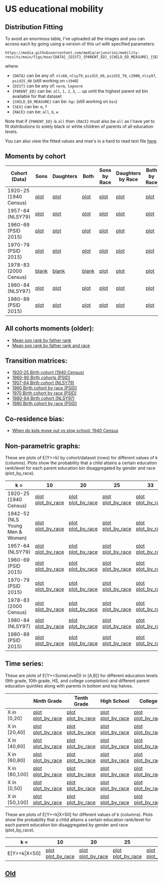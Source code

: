 # US educational mobility

## Distribution Fitting

To avoid an enormous table, I've uploaded all the images and you can access each by going using a version of this url with specified parameters:
```
https://media.githubusercontent.com/media/arjunsrini/mobility-results/main/figs/mse/{DATA}_{DIST}_{PARENT_ED}_{CHILD_ED_MEASURE}_{SEX}_{RACE}.png
```
where:
- `{DATA}` can be any of: `nls66`, `nlsy79`, `psid15_60`, `psid15_70`, `c2000`, `nlsy97`, `psid15_80` (still working on `c1940`)
- `{DIST}` can be any of: `norm`, `lognorm`
- `{PARENT_ED}` can be: `all`, `1,` `2`, `3`, ... up until the highest parent ed bin available for that dataset
- `{CHILD_ED_MEASURE}` can be: `hgc` (still working on `bin`)
- `{SEX}` can be: `m`, `f`
- `{RACE}` can be: `all`, `b`, `w`

Note that if `{PARENT_ED}` is `all` then `{RACE}` must also be `all` as I have yet to fit distributions to solely black or white children of parents of all education levels.

You can also view the fitted values and mse's in a hard to read text file [here](./txt/fits.txt).

## Moments by cohort

| Cohort (Data)      | Sons      | Daughters | Both |Sons by Race |Daughters by Race |Both by Race |
| ----------- | ----------- |  ----------- | ----------- | ----------- |----------- |----------- |
| 1920-25 (1940 Census) | [plot](https://media.githubusercontent.com/media/arjunsrini/mobility-results/main/figs/moments/c1940_son.png) | [plot](https://media.githubusercontent.com/media/arjunsrini/mobility-results/main/figs/moments/c1940_dot.png) | [plot](https://media.githubusercontent.com/media/arjunsrini/mobility-results/main/figs/moments/c1940_bth.png) | [plot](https://media.githubusercontent.com/media/arjunsrini/mobility-results/main/figs/moments/c1940_son_race.png) | [plot](https://media.githubusercontent.com/media/arjunsrini/mobility-results/main/figs/moments/c1940_dot_race.png) | [plot](https://media.githubusercontent.com/media/arjunsrini/mobility-results/main/figs/moments/c1940_bth_race.png) |
| 1957-64 (NLSY79) | [plot](https://media.githubusercontent.com/media/arjunsrini/mobility-results/main/figs/moments/nlsy79_son.png) | [plot](https://media.githubusercontent.com/media/arjunsrini/mobility-results/main/figs/moments/nlsy79_dot.png) | [plot](https://media.githubusercontent.com/media/arjunsrini/mobility-results/main/figs/moments/nlsy79_bth.png) | [plot](https://media.githubusercontent.com/media/arjunsrini/mobility-results/main/figs/moments/nlsy79_son_race.png) | [plot](https://media.githubusercontent.com/media/arjunsrini/mobility-results/main/figs/moments/nlsy79_dot_race.png) | [plot](https://media.githubusercontent.com/media/arjunsrini/mobility-results/main/figs/moments/nlsy79_bth_race.png) |
| 1960-69 (PSID 2015) | [plot](https://media.githubusercontent.com/media/arjunsrini/mobility-results/main/figs/moments/psid60_son.png) | [plot](https://media.githubusercontent.com/media/arjunsrini/mobility-results/main/figs/moments/psid60_dot.png) | [plot](https://media.githubusercontent.com/media/arjunsrini/mobility-results/main/figs/moments/psid60_bth.png) | [plot](https://media.githubusercontent.com/media/arjunsrini/mobility-results/main/figs/moments/psid60_son_race.png) | [plot](https://media.githubusercontent.com/media/arjunsrini/mobility-results/main/figs/moments/psid60_dot_race.png) | [plot](https://media.githubusercontent.com/media/arjunsrini/mobility-results/main/figs/moments/psid60_bth_race.png) |
| 1970-79 (PSID 2015) | [plot](https://media.githubusercontent.com/media/arjunsrini/mobility-results/main/figs/moments/psid70_son.png) | [plot](https://media.githubusercontent.com/media/arjunsrini/mobility-results/main/figs/moments/psid70_dot.png) | [plot](https://media.githubusercontent.com/media/arjunsrini/mobility-results/main/figs/moments/psid70_bth.png) | [plot](https://media.githubusercontent.com/media/arjunsrini/mobility-results/main/figs/moments/psid70_son_race.png) | [plot](https://media.githubusercontent.com/media/arjunsrini/mobility-results/main/figs/moments/psid70_dot_race.png) | [plot](https://media.githubusercontent.com/media/arjunsrini/mobility-results/main/figs/moments/psid70_bth_race.png) |
| 1978-83 (2000 Census) | [blank](https://media.githubusercontent.com/media/arjunsrini/mobility-results/main/figs/moments/c2000_son.png) | [blank](https://media.githubusercontent.com/media/arjunsrini/mobility-results/main/figs/moments/c2000_dot.png) | [blank](https://media.githubusercontent.com/media/arjunsrini/mobility-results/main/figs/moments/c2000_bth.png) | [plot](https://media.githubusercontent.com/media/arjunsrini/mobility-results/main/figs/moments/c2000_son_race.png) | [plot](https://media.githubusercontent.com/media/arjunsrini/mobility-results/main/figs/moments/c2000_dot_race.png) | [plot](https://media.githubusercontent.com/media/arjunsrini/mobility-results/main/figs/moments/c2000_bth_race.png) |
| 1980-84 (NLSY97) | [plot](https://media.githubusercontent.com/media/arjunsrini/mobility-results/main/figs/moments/nlsy97_son.png) | [plot](https://media.githubusercontent.com/media/arjunsrini/mobility-results/main/figs/moments/nlsy97_dot.png) | [plot](https://media.githubusercontent.com/media/arjunsrini/mobility-results/main/figs/moments/nlsy97_bth.png) | [plot](https://media.githubusercontent.com/media/arjunsrini/mobility-results/main/figs/moments/nlsy97_son_race.png) | [plot](https://media.githubusercontent.com/media/arjunsrini/mobility-results/main/figs/moments/nlsy97_dot_race.png) | [plot](https://media.githubusercontent.com/media/arjunsrini/mobility-results/main/figs/moments/nlsy97_bth_race.png) |
| 1980-89 (PSID 2015) | [plot](https://media.githubusercontent.com/media/arjunsrini/mobility-results/main/figs/moments/psid80_son.png) | [plot](https://media.githubusercontent.com/media/arjunsrini/mobility-results/main/figs/moments/psid80_dot.png) | [plot](https://media.githubusercontent.com/media/arjunsrini/mobility-results/main/figs/moments/psid80_bth.png) | [plot](https://media.githubusercontent.com/media/arjunsrini/mobility-results/main/figs/moments/psid80_son_race.png) | [plot](https://media.githubusercontent.com/media/arjunsrini/mobility-results/main/figs/moments/psid80_dot_race.png) | [plot](https://media.githubusercontent.com/media/arjunsrini/mobility-results/main/figs/moments/psid80_bth_race.png) |

## All cohorts moments (older):
- [Mean son rank by father rank](https://media.githubusercontent.com/media/arjunsrini/mobility-results/main/figs/moms/father-son-rank.png)
- [Mean son rank by father rank and race](https://media.githubusercontent.com/media/arjunsrini/mobility-results/main/figs/moms/father-son-rank-race.png)

## Transition matrices:
- [1920-25 Birth cohort (1940 Census)](./txt/census1940.txt)
- [1960-80 Birth cohorts (PSID)](./psid_tms.md)
- [1957-64 Birth cohort (NLSY79)](./txt/nlsy79.txt)
- [1960 Birth cohort by race (PSID)](./1960psid_tms_race.md)
- [1970 Birth cohort by race (PSID)](./1970psid_tms_race.md)
- [1980-84 Birth cohort (NLSY97)](./txt/nlsy97.txt)
- [1980 Birth cohort by race (PSID)](./1980psid_tms_race.md)

## Co-residence bias:
- [When do kids move out vs stop school: 1940 Census](./1940_coresidence_bias.md)

## Non-parametric graphs:
These are plots of E(Y>=k) by cohort/dataset (rows) for different values of k (columns). Plots show the probability that a chlid attains a certain education rank/level for each parent education bin disaggregated by gender and race (plot_by_race).

| k =                          | 10                | 20                | 25                | 33                | 50                | HS                |
|---------------------------|-------------------|-------------------|-------------------|-------------------|-------------------|-------------------|
| 1920-25 (1940 Census)     | [plot](https://media.githubusercontent.com/media/arjunsrini/mobility-results/main/figs/n/c1940_abv_10.png) [plot_by_race](https://media.githubusercontent.com/media/arjunsrini/mobility-results/main/figs/n/c1940_abv_10_race.png) | [plot](https://media.githubusercontent.com/media/arjunsrini/mobility-results/main/figs/n/c1940_abv_20.png) [plot_by_race](https://media.githubusercontent.com/media/arjunsrini/mobility-results/main/figs/n/c1940_abv_20_race.png) | [plot](https://media.githubusercontent.com/media/arjunsrini/mobility-results/main/figs/n/c1940_abv_25.png) [plot_by_race](https://media.githubusercontent.com/media/arjunsrini/mobility-results/main/figs/n/c1940_abv_25_race.png) | [plot](https://media.githubusercontent.com/media/arjunsrini/mobility-results/main/figs/n/c1940_abv_33.png) [plot_by_race](https://media.githubusercontent.com/media/arjunsrini/mobility-results/main/figs/n/c1940_abv_33_race.png) | [plot](https://media.githubusercontent.com/media/arjunsrini/mobility-results/main/figs/n/c1940_abv_50.png) [plot_by_race](https://media.githubusercontent.com/media/arjunsrini/mobility-results/main/figs/n/c1940_abv_50_race.png) | [plot](https://media.githubusercontent.com/media/arjunsrini/mobility-results/main/figs/n/c1940_hs.png) [plot_by_race](https://media.githubusercontent.com/media/arjunsrini/mobility-results/main/figs/n/c1940_hs_race.png) |
| 1942-52 (NLS Young Men & Women)     | [plot](https://media.githubusercontent.com/media/arjunsrini/mobility-results/main/figs/n/nls66_abv_10.png) [plot_by_race](https://media.githubusercontent.com/media/arjunsrini/mobility-results/main/figs/n/nls66_abv_10_race.png) | [plot](https://media.githubusercontent.com/media/arjunsrini/mobility-results/main/figs/n/nls66_abv_20.png) [plot_by_race](https://media.githubusercontent.com/media/arjunsrini/mobility-results/main/figs/n/nls66_abv_20_race.png) | [plot](https://media.githubusercontent.com/media/arjunsrini/mobility-results/main/figs/n/nls66_abv_25.png) [plot_by_race](https://media.githubusercontent.com/media/arjunsrini/mobility-results/main/figs/n/nls66_abv_25_race.png) | [plot](https://media.githubusercontent.com/media/arjunsrini/mobility-results/main/figs/n/nls66_abv_33.png) [plot_by_race](https://media.githubusercontent.com/media/arjunsrini/mobility-results/main/figs/n/nls66_abv_33_race.png) | [plot](https://media.githubusercontent.com/media/arjunsrini/mobility-results/main/figs/n/nls66_abv_50.png) [plot_by_race](https://media.githubusercontent.com/media/arjunsrini/mobility-results/main/figs/n/nls66_abv_50_race.png) | [plot](https://media.githubusercontent.com/media/arjunsrini/mobility-results/main/figs/n/nls66_hs.png) [plot_by_race](https://media.githubusercontent.com/media/arjunsrini/mobility-results/main/figs/n/nls66_hs_race.png) |
| 1957-64 (NLSY79)     | [plot](https://media.githubusercontent.com/media/arjunsrini/mobility-results/main/figs/n/nlsy79_abv_10.png) [plot_by_race](https://media.githubusercontent.com/media/arjunsrini/mobility-results/main/figs/n/nlsy79_abv_10_race.png) | [plot](https://media.githubusercontent.com/media/arjunsrini/mobility-results/main/figs/n/nlsy79_abv_20.png) [plot_by_race](https://media.githubusercontent.com/media/arjunsrini/mobility-results/main/figs/n/nlsy79_abv_20_race.png) | [plot](https://media.githubusercontent.com/media/arjunsrini/mobility-results/main/figs/n/nlsy79_abv_25.png) [plot_by_race](https://media.githubusercontent.com/media/arjunsrini/mobility-results/main/figs/n/nlsy79_abv_25_race.png) | [plot](https://media.githubusercontent.com/media/arjunsrini/mobility-results/main/figs/n/nlsy79_abv_33.png) [plot_by_race](https://media.githubusercontent.com/media/arjunsrini/mobility-results/main/figs/n/nlsy79_abv_33_race.png) | [plot](https://media.githubusercontent.com/media/arjunsrini/mobility-results/main/figs/n/nlsy79_abv_50.png) [plot_by_race](https://media.githubusercontent.com/media/arjunsrini/mobility-results/main/figs/n/nlsy79_abv_50_race.png) | [plot](https://media.githubusercontent.com/media/arjunsrini/mobility-results/main/figs/n/nlsy79_hs.png) [plot_by_race](https://media.githubusercontent.com/media/arjunsrini/mobility-results/main/figs/n/nlsy79_hs_race.png) |
| 1960-69 (PSID 2015)     | [plot](https://media.githubusercontent.com/media/arjunsrini/mobility-results/main/figs/n/psid15_60_abv_10.png) [plot_by_race](https://media.githubusercontent.com/media/arjunsrini/mobility-results/main/figs/n/psid15_60_abv_10_race.png) | [plot](https://media.githubusercontent.com/media/arjunsrini/mobility-results/main/figs/n/psid15_60_abv_20.png) [plot_by_race](https://media.githubusercontent.com/media/arjunsrini/mobility-results/main/figs/n/psid15_60_abv_20_race.png) | [plot](https://media.githubusercontent.com/media/arjunsrini/mobility-results/main/figs/n/psid15_60_abv_25.png) [plot_by_race](https://media.githubusercontent.com/media/arjunsrini/mobility-results/main/figs/n/psid15_60_abv_25_race.png) | [plot](https://media.githubusercontent.com/media/arjunsrini/mobility-results/main/figs/n/nlsy7psid15_60_abv_33.png) [plot_by_race](https://media.githubusercontent.com/media/arjunsrini/mobility-results/main/figs/n/psid15_60_abv_33_race.png) | [plot](https://media.githubusercontent.com/media/arjunsrini/mobility-results/main/figs/n/psid15_60_abv_50.png) [plot_by_race](https://media.githubusercontent.com/media/arjunsrini/mobility-results/main/figs/n/psid15_60_abv_50_race.png) | [plot](https://media.githubusercontent.com/media/arjunsrini/mobility-results/main/figs/n/psid15_60_hs.png) [plot_by_race](https://media.githubusercontent.com/media/arjunsrini/mobility-results/main/figs/n/psid15_60_hs_race.png) |
| 1970-79 (PSID 2015)     | [plot](https://media.githubusercontent.com/media/arjunsrini/mobility-results/main/figs/n/psid15_70_abv_10.png) [plot_by_race](https://media.githubusercontent.com/media/arjunsrini/mobility-results/main/figs/n/psid15_70_abv_10_race.png) | [plot](https://media.githubusercontent.com/media/arjunsrini/mobility-results/main/figs/n/psid15_70_abv_20.png) [plot_by_race](https://media.githubusercontent.com/media/arjunsrini/mobility-results/main/figs/n/psid15_70_abv_20_race.png) | [plot](https://media.githubusercontent.com/media/arjunsrini/mobility-results/main/figs/n/psid15_70_abv_25.png) [plot_by_race](https://media.githubusercontent.com/media/arjunsrini/mobility-results/main/figs/n/psid15_70_abv_25_race.png) | [plot](https://media.githubusercontent.com/media/arjunsrini/mobility-results/main/figs/n/psid15_70_abv_33.png) [plot_by_race](https://media.githubusercontent.com/media/arjunsrini/mobility-results/main/figs/n/psid15_70_abv_33_race.png) | [plot](https://media.githubusercontent.com/media/arjunsrini/mobility-results/main/figs/n/psid15_70_abv_50.png) [plot_by_race](https://media.githubusercontent.com/media/arjunsrini/mobility-results/main/figs/n/psid15_70_abv_50_race.png) | [plot](https://media.githubusercontent.com/media/arjunsrini/mobility-results/main/figs/n/psid15_70_hs.png) [plot_by_race](https://media.githubusercontent.com/media/arjunsrini/mobility-results/main/figs/n/psid15_70_hs_race.png) |
| 1978-83 (2000 Census)     | [plot](https://media.githubusercontent.com/media/arjunsrini/mobility-results/main/figs/n/c2000_abv_10.png) [plot_by_race](https://media.githubusercontent.com/media/arjunsrini/mobility-results/main/figs/n/c2000_abv_10_race.png) | [plot](https://media.githubusercontent.com/media/arjunsrini/mobility-results/main/figs/n/c2000_abv_20.png) [plot_by_race](https://media.githubusercontent.com/media/arjunsrini/mobility-results/main/figs/n/c2000_abv_20_race.png) | [plot](https://media.githubusercontent.com/media/arjunsrini/mobility-results/main/figs/n/c2000_abv_25.png) [plot_by_race](https://media.githubusercontent.com/media/arjunsrini/mobility-results/main/figs/n/c2000_abv_25_race.png) | [plot](https://media.githubusercontent.com/media/arjunsrini/mobility-results/main/figs/n/c2000_abv_33.png) [plot_by_race](https://media.githubusercontent.com/media/arjunsrini/mobility-results/main/figs/n/c2000_abv_33_race.png) | [plot](https://media.githubusercontent.com/media/arjunsrini/mobility-results/main/figs/n/c2000_abv_50.png) [plot_by_race](https://media.githubusercontent.com/media/arjunsrini/mobility-results/main/figs/n/c2000_abv_50_race.png) | [plot](https://media.githubusercontent.com/media/arjunsrini/mobility-results/main/figs/n/c2000_hs.png) [plot_by_race](https://media.githubusercontent.com/media/arjunsrini/mobility-results/main/figs/n/c2000_hs_race.png) |
| 1980-84 (NLSY97)     | [plot](https://media.githubusercontent.com/media/arjunsrini/mobility-results/main/figs/n/nlsy97_abv_10.png) [plot_by_race](https://media.githubusercontent.com/media/arjunsrini/mobility-results/main/figs/n/nlsy97_abv_10_race.png) | [plot](https://media.githubusercontent.com/media/arjunsrini/mobility-results/main/figs/n/nlsy97_abv_20.png) [plot_by_race](https://media.githubusercontent.com/media/arjunsrini/mobility-results/main/figs/n/nlsy97_abv_20_race.png) | [plot](https://media.githubusercontent.com/media/arjunsrini/mobility-results/main/figs/n/nlsy97_abv_25.png) [plot_by_race](https://media.githubusercontent.com/media/arjunsrini/mobility-results/main/figs/n/nlsy97_abv_25_race.png) | [plot](https://media.githubusercontent.com/media/arjunsrini/mobility-results/main/figs/n/nlsy97_abv_33.png) [plot_by_race](https://media.githubusercontent.com/media/arjunsrini/mobility-results/main/figs/n/nlsy97_abv_33_race.png) | [plot](https://media.githubusercontent.com/media/arjunsrini/mobility-results/main/figs/n/nlsy97_abv_50.png) [plot_by_race](https://media.githubusercontent.com/media/arjunsrini/mobility-results/main/figs/n/nlsy97_abv_50_race.png) | [plot](https://media.githubusercontent.com/media/arjunsrini/mobility-results/main/figs/n/nlsy97_hs.png) [plot_by_race](https://media.githubusercontent.com/media/arjunsrini/mobility-results/main/figs/n/nlsy97_hs_race.png) |
| 1980-89 (PSID 2015)     | [plot](https://media.githubusercontent.com/media/arjunsrini/mobility-results/main/figs/n/psid15_80_abv_10.png) [plot_by_race](https://media.githubusercontent.com/media/arjunsrini/mobility-results/main/figs/n/psid15_80_abv_10_race.png) | [plot](https://media.githubusercontent.com/media/arjunsrini/mobility-results/main/figs/n/psid15_80_abv_20.png) [plot_by_race](https://media.githubusercontent.com/media/arjunsrini/mobility-results/main/figs/n/psid15_80_abv_20_race.png) | [plot](https://media.githubusercontent.com/media/arjunsrini/mobility-results/main/figs/n/psid15_80_abv_25.png) [plot_by_race](https://media.githubusercontent.com/media/arjunsrini/mobility-results/main/figs/n/psid15_80_abv_25_race.png) | [plot](https://media.githubusercontent.com/media/arjunsrini/mobility-results/main/figs/n/psid15_80_abv_33.png) [plot_by_race](https://media.githubusercontent.com/media/arjunsrini/mobility-results/main/figs/n/psid15_80_abv_33_race.png) | [plot](https://media.githubusercontent.com/media/arjunsrini/mobility-results/main/figs/n/psid15_80_abv_50.png) [plot_by_race](https://media.githubusercontent.com/media/arjunsrini/mobility-results/main/figs/n/psid15_80_abv_50_race.png) | [plot](https://media.githubusercontent.com/media/arjunsrini/mobility-results/main/figs/n/psid15_80_hs.png) [plot_by_race](https://media.githubusercontent.com/media/arjunsrini/mobility-results/main/figs/n/psid15_80_hs_race.png) |

## Time series:
These are plots of E[Y>=SomeLevel\|X in [A,B]] for different education levels (9th grade, 10th grade, HS, and college completion) and different parent education quintiles along with parents in bottom and top halves.

|               | Ninth Grade       | Tenth Grade | High School | College |
|---------------|-------------------|-------------|-------------|---------|
| X in [0,20]   | [plot](https://media.githubusercontent.com/media/arjunsrini/mobility-results/main/figs/ts2/E_ninth_0_20_ts.png) [plot_by_race](https://media.githubusercontent.com/media/arjunsrini/mobility-results/main/figs/ts2/E_ninth_0_20_race_ts.png) | [plot](https://media.githubusercontent.com/media/arjunsrini/mobility-results/main/figs/ts2/E_tenth_0_20_ts.png) [plot_by_race](https://media.githubusercontent.com/media/arjunsrini/mobility-results/main/figs/ts2/E_tenth_0_20_race_ts.png) | [plot](https://media.githubusercontent.com/media/arjunsrini/mobility-results/main/figs/ts2/E_hs_0_20_ts.png) [plot_by_race](https://media.githubusercontent.com/media/arjunsrini/mobility-results/main/figs/ts2/E_hs_0_20_race_ts.png) | [plot](https://media.githubusercontent.com/media/arjunsrini/mobility-results/main/figs/ts2/E_col_0_20_ts.png) [plot_by_race](https://media.githubusercontent.com/media/arjunsrini/mobility-results/main/figs/ts2/E_col_0_20_race_ts.png) |
| X in [20,40]   | [plot](https://media.githubusercontent.com/media/arjunsrini/mobility-results/main/figs/ts2/E_ninth_20_40_ts.png) [plot_by_race](https://media.githubusercontent.com/media/arjunsrini/mobility-results/main/figs/ts2/E_ninth_20_40_race_ts.png) | [plot](https://media.githubusercontent.com/media/arjunsrini/mobility-results/main/figs/ts2/E_tenth_20_40_ts.png) [plot_by_race](https://media.githubusercontent.com/media/arjunsrini/mobility-results/main/figs/ts2/E_tenth_20_40_race_ts.png) | [plot](https://media.githubusercontent.com/media/arjunsrini/mobility-results/main/figs/ts2/E_hs_20_40_ts.png) [plot_by_race](https://media.githubusercontent.com/media/arjunsrini/mobility-results/main/figs/ts2/E_hs_20_40_race_ts.png) | [plot](https://media.githubusercontent.com/media/arjunsrini/mobility-results/main/figs/ts2/E_col_20_40_ts.png) [plot_by_race](https://media.githubusercontent.com/media/arjunsrini/mobility-results/main/figs/ts2/E_col_20_40_race_ts.png) |
| X in [40,60]   | [plot](https://media.githubusercontent.com/media/arjunsrini/mobility-results/main/figs/ts2/E_ninth_40_60_ts.png) [plot_by_race](https://media.githubusercontent.com/media/arjunsrini/mobility-results/main/figs/ts2/E_ninth_40_60_race_ts.png) | [plot](https://media.githubusercontent.com/media/arjunsrini/mobility-results/main/figs/ts2/E_tenth_40_60_ts.png) [plot_by_race](https://media.githubusercontent.com/media/arjunsrini/mobility-results/main/figs/ts2/E_tenth_40_60_race_ts.png) | [plot](https://media.githubusercontent.com/media/arjunsrini/mobility-results/main/figs/ts2/E_hs_40_60_ts.png) [plot_by_race](https://media.githubusercontent.com/media/arjunsrini/mobility-results/main/figs/ts2/E_hs_40_60_race_ts.png) | [plot](https://media.githubusercontent.com/media/arjunsrini/mobility-results/main/figs/ts2/E_col_40_60_ts.png) [plot_by_race](https://media.githubusercontent.com/media/arjunsrini/mobility-results/main/figs/ts2/E_col_40_60_race_ts.png) |
| X in [60,80]   | [plot](https://media.githubusercontent.com/media/arjunsrini/mobility-results/main/figs/ts2/E_ninth_60_80_ts.png) [plot_by_race](https://media.githubusercontent.com/media/arjunsrini/mobility-results/main/figs/ts2/E_ninth_60_80_race_ts.png) | [plot](https://media.githubusercontent.com/media/arjunsrini/mobility-results/main/figs/ts2/E_tenth_60_80_ts.png) [plot_by_race](https://media.githubusercontent.com/media/arjunsrini/mobility-results/main/figs/ts2/E_tenth_60_80_race_ts.png) | [plot](https://media.githubusercontent.com/media/arjunsrini/mobility-results/main/figs/ts2/E_hs_60_80_ts.png) [plot_by_race](https://media.githubusercontent.com/media/arjunsrini/mobility-results/main/figs/ts2/E_hs_60_80_race_ts.png) | [plot](https://media.githubusercontent.com/media/arjunsrini/mobility-results/main/figs/ts2/E_col_60_80_ts.png) [plot_by_race](https://media.githubusercontent.com/media/arjunsrini/mobility-results/main/figs/ts2/E_col_60_80_race_ts.png) |
| X in [80,100]   | [plot](https://media.githubusercontent.com/media/arjunsrini/mobility-results/main/figs/ts2/E_ninth_80_100_ts.png) [plot_by_race](https://media.githubusercontent.com/media/arjunsrini/mobility-results/main/figs/ts2/E_ninth_80_100_race_ts.png) | [plot](https://media.githubusercontent.com/media/arjunsrini/mobility-results/main/figs/ts2/E_tenth_80_100_ts.png) [plot_by_race](https://media.githubusercontent.com/media/arjunsrini/mobility-results/main/figs/ts2/E_tenth_80_100_race_ts.png) | [plot](https://media.githubusercontent.com/media/arjunsrini/mobility-results/main/figs/ts2/E_hs_80_100_ts.png) [plot_by_race](https://media.githubusercontent.com/media/arjunsrini/mobility-results/main/figs/ts2/E_hs_80_100_race_ts.png) | [plot](https://media.githubusercontent.com/media/arjunsrini/mobility-results/main/figs/ts2/E_col_80_100_ts.png) [plot_by_race](https://media.githubusercontent.com/media/arjunsrini/mobility-results/main/figs/ts2/E_col_80_100_race_ts.png) |
| X in [0,50]   | [plot](https://media.githubusercontent.com/media/arjunsrini/mobility-results/main/figs/ts2/E_ninth_0_50_ts.png) [plot_by_race](https://media.githubusercontent.com/media/arjunsrini/mobility-results/main/figs/ts2/E_ninth_0_50_race_ts.png) | [plot](https://media.githubusercontent.com/media/arjunsrini/mobility-results/main/figs/ts2/E_tenth_0_50_ts.png) [plot_by_race](https://media.githubusercontent.com/media/arjunsrini/mobility-results/main/figs/ts2/E_tenth_0_50_race_ts.png) | [plot](https://media.githubusercontent.com/media/arjunsrini/mobility-results/main/figs/ts2/E_hs_0_50_ts.png) [plot_by_race](https://media.githubusercontent.com/media/arjunsrini/mobility-results/main/figs/ts2/E_hs_0_50_race_ts.png) | [plot](https://media.githubusercontent.com/media/arjunsrini/mobility-results/main/figs/ts2/E_col_0_50_ts.png) [plot_by_race](https://media.githubusercontent.com/media/arjunsrini/mobility-results/main/figs/ts2/E_col_0_50_race_ts.png) |
| X in [50,100]   | [plot](https://media.githubusercontent.com/media/arjunsrini/mobility-results/main/figs/ts2/E_ninth_50_100_ts.png) [plot_by_race](https://media.githubusercontent.com/media/arjunsrini/mobility-results/main/figs/ts2/E_ninth_50_100_race_ts.png) | [plot](https://media.githubusercontent.com/media/arjunsrini/mobility-results/main/figs/ts2/E_tenth_50_100_ts.png) [plot_by_race](https://media.githubusercontent.com/media/arjunsrini/mobility-results/main/figs/ts2/E_tenth_50_100_race_ts.png) | [plot](https://media.githubusercontent.com/media/arjunsrini/mobility-results/main/figs/ts2/E_hs_50_100_ts.png) [plot_by_race](https://media.githubusercontent.com/media/arjunsrini/mobility-results/main/figs/ts2/E_hs_50_100_race_ts.png) | [plot](https://media.githubusercontent.com/media/arjunsrini/mobility-results/main/figs/ts2/E_col_50_100_ts.png) [plot_by_race](https://media.githubusercontent.com/media/arjunsrini/mobility-results/main/figs/ts2/E_col_50_100_race_ts.png) |


These are plots of E[Y>=k\|X<50] for different values of k (columns). Plots show the probability that a chlid attains a certain education rank/level for each parent education bin disaggregated by gender and race (plot_by_race).

| k =           | 10   | 20   | 25   | 33   | 50   | HS   |
|---------------|------|------|------|------|------|------|
| E[Y>=k\|X<50] | [plot](https://media.githubusercontent.com/media/arjunsrini/mobility-results/main/figs/ts/E_10_ts.png) [plot_by_race](https://media.githubusercontent.com/media/arjunsrini/mobility-results/main/figs/ts/E_10_race_ts.png) | [plot](https://media.githubusercontent.com/media/arjunsrini/mobility-results/main/figs/ts/E_20_ts.png) [plot_by_race](https://media.githubusercontent.com/media/arjunsrini/mobility-results/main/figs/ts/E_20_race_ts.png) | [plot](https://media.githubusercontent.com/media/arjunsrini/mobility-results/main/figs/ts/E_25_ts.png) [plot_by_race](https://media.githubusercontent.com/media/arjunsrini/mobility-results/main/figs/ts/E_25_race_ts.png) | [plot](https://media.githubusercontent.com/media/arjunsrini/mobility-results/main/figs/ts/E_33_ts.png) [plot_by_race](https://media.githubusercontent.com/media/arjunsrini/mobility-results/main/figs/ts/E_33_race_ts.png) | [plot](https://media.githubusercontent.com/media/arjunsrini/mobility-results/main/figs/ts/E_50_ts.png) [plot_by_race](https://media.githubusercontent.com/media/arjunsrini/mobility-results/main/figs/ts/E_50_race_ts.png) | [plot](https://media.githubusercontent.com/media/arjunsrini/mobility-results/main/figs/ts/E_HS_ts.png) [plot_by_race](https://media.githubusercontent.com/media/arjunsrini/mobility-results/main/figs/ts/E_HS_race_ts.png) |

## [Old](./old) 
